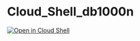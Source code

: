# Cloud_Shell_db1000n

[![Open in Cloud Shell](http://gstatic.com/cloudssh/images/open-btn.png)](https://console.cloud.google.com/cloudshell/open?show=ide&environment_deployment=ide,terminal&git_repo=https://github.com/patatakartata/Cloud_Shell_db1000n&tutorial=tutorial.md)
